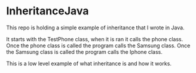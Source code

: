 # InheritanceJava
This repo is holding a simple example of inheritance that I wrote in Java. 

It starts with the TestPhone class, when it is ran it calls the phone class.
Once the phone class is called the program calls the Samsung class. 
Once the Samsung class is called the program calls the Iphone class.

This is a low level example of what inheritance is and how it works. 
